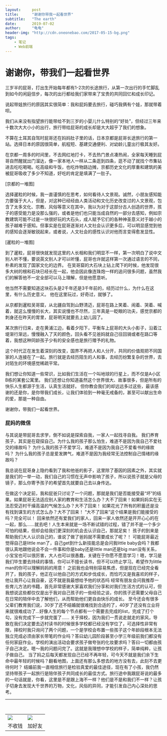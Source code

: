```yaml
---
layout:     post
title:      "谢谢你带我一起看世界"
subtitle:   "The earth"
date:       2019-07-02
author:     "龟龟"
header-img: "http://cdn.oneonebao.com/2017-05-15-bg.png"
tags:
    - 笔记
    - Web前端
---
```


# 谢谢你，带我们一起看世界

三岁半的屁哥，打出生开始每年都有1-2次的长途旅行，从第一次出行的手忙脚乱到如今的闲庭信步，每次的出行都给我们家带来了宝贵的共同回忆和成长印记。

说起带娃旅行的原因其实很简单：我和屁妈要去旅行，碰巧我俩有个娃，那就带着呗。

我们从来没有指望旅行能带给不到三岁的小婴儿什么特别的“好处”，但经过三年来十数次大大小小的出行，旅行带给屁哥的成长却是大大超乎了我们的想象。

不算在土耳其自驾时屁哥还在妈妈肚子里的话，日本京都是屁哥长途旅行的第一站。选择日本的原因很简单，航程短、基建交通便利、对幼龄儿童出行极其友好。

在京都一周多的时间里，不去网红地打卡，不去热门景点凑热闹，全家每天睡到屁哥自然醒就出门溜达，像一家本地人一样从二条逛到四条，逛不动了就找个市集钻进去吃吃喝喝。吃高级和牛饭，也吃炸物路边摊，京都历史文化的厚重和建筑的美被屁哥吸收了多少不知道，好吃的肯定是填满了一肚子。

[京都的一堆图]

选择暹粒的时候，我一直谨慎的在思考，如何看待人文景观。诚然，小朋友感知能力要强于大人，但是，对这种已经经由人类活动和文化历史改变过的人文景观，包含了太多文化、宗教、风俗等意义在其中，我以为对于这部分古人创造的世界，孩子的感受能力是没那么强的，或者是他们也只能当成自然的一部分去感知，例如宗教建筑可能不过是一块很好玩的大石头，成人赋予它们的各种神圣意义对于越小的孩子越难于感知。但事实是在屁哥逐渐对人文社会认识更多后，可以明显感觉到他的感知会逐渐敏锐起来，或者说，人文社会的感性认识对他而言变得愈发显性。

[暹粒的一堆图]

到了暹粒，屁哥很快就发现这里的人长相和我们明显不一样，第一次明白了说中文别人听不懂，要说英文别人才可以听懂，屁哥也许就这样第一次通过语言的不同，朴素的发现了国家文化的边界。
在吴哥窟的大石块上钻上爬下的时候，他发现很多大树的根和石块已经长在一起，他会因此像连珠炮一样的追问很多问题，虽然我们的解答他不一定全部可以马上理解，但是他愿意听。

他当然不需要知道这块石头是2千年还是3千年前的，经历过什么，为什么在这里，有什么历史意义。
他在这里玩过，好奇过，就够了。

从京都到暹粒吴哥窟，从北疆自驾到山野清迈，屁哥在路上笑着、闹着、哭着、喊着，就这么慢慢的长大，其实说慢也不尽然，三年真是一眨眼的功夫，感觉京都的刺身还在昨天的胃里，屁哥明天就要去上幼儿园了。

某次旅行归来，走在黄浦江边，看着夕阳下，平衡车上屁哥的大头小影子，沿着江堤渐行渐远，慢慢融入了天的颜色，回头看不见爸妈就自己往回骑或者在路口等着，我想这种同龄孩子少有的安全感也是旅行赠予的礼物。

这个时代正在发生着深刻的改变，国界不再把人和人分开，共同的价值观把不同国家的人连接在了一起。旅行就是去经历陌生的人和事，去经历纷繁复杂的世界，去对陌生的环境感觉稀疏平常。

我们想让你知道一些常识，比如我们生活在一个叫地球的行星上，而不仅是A小区B栋的某套公寓里。
我们还想让你知道虽然这个世界很大、故事很多，但是所有的快乐人生都源于生活，认真生活就好。
但你教会我们的却远远多过这些，最该感谢的还是你，是你带我们成长，让我们体验到一种毫无戒备的，甚至可以献出生命的爱，那是一种自由。

谢谢你，带我们一起看世界。


### 屁妈的微信

与其说是带屁哥去求学，倒不如说是探索自我，一家人一起找寻自我。
我们养育孩子，其实是在窥探自己。为什么我的孩子那么怕生，难道不是因为我自己不爱社交的缘故吗？
为什么我的孩子不爱学习，难道不是因为我自己不爱看书的缘故吗？
为什么我的孩子总是爱发脾气，难道不是因为我经常无法控制自己情绪的缘故吗？

我总说在屁哥身上隐约看到了我和他爸的影子，这里除了基因的因素之外，其实就是我们的一举一动，我们自己的习惯在无声中影响了孩子，所以说孩子就是父母的镜子，那么你寄予孩子的希望首先就要自己去以身传达。 

在做这个决定前，我和屁爸只讨论了一个问题，那就是我们是否能接受最“坏”的结果。如果屁哥无法适应别人家的教育和生活怎么办？大不了回来！如果妈妈实在无法忍受迈村干燥高温的气候怎么办？大不了回来！
如果花光了所有的积蓄还是没有找到谋生的方式怎么办？大不了回来！
“大不了回来”这个结果是我们能接受的吗？完全可以！
回来依然还有爱我们的家人，回来一家人依然还是开开心心的在一起，那么……就去吧！人生本来就是一场不断试错的过程，错了并不是一个多少可怕的结果，但却会给我们更深刻的机会去认识自己，那就足矣！
孩子的到来是帮助我们大人认识自己的，谁说了做了爸妈就不需要成长了呢？！
可能屁哥最近觉得自己是little man了，自己get到什么新技能总是会问我little baby会吗？我都很认真地跟他说会不会一件事和你是baby还是little man还是big man没有关系，小宝宝也可以很厉害，大人也可以很愚蠢，关键在于你愿不愿意学习！嗯，学习是我们毕生要去持续的事情，你可以不擅长读书，但不可以终止学习。希望作为little man的你可以理解妈妈的用意！
之前我也会特别容易焦虑，但是现在已经完全看开了，我的孩子，他正在以他自己的方式和步伐成长，而恰巧又是我喜欢的样子，他让我开心让我自豪，这不就是我最想给予他的状态吗
经常有朋友会问我推荐一些育儿方法的书籍，首先非常感谢大家喜欢我们分享和对我们生活方式的认可，但我想说这些都仅仅是出于我对自己孩子的一些经验之谈，你的孩子还需要父母自己在日常的陪伴中去了解他们，从而帮助他们更自由快乐的成长。
至今还会有很多父辈们教育我们说，30岁了还不结婚就很难找到合适的了，40岁了还没有立业将来就很难成功了…好像人生的每个节点都有一个需要去完成的list，完成了打个勾，没有完成下一步就完蛋了……
关于择校，因为我们一贯说走就走的家风，导致在我们决定要去迈村读书的时候很多学校都已经没有学位了，可选择性非常有限，择校时我只询问了两个问题，一个是学校会布置一些孩子这个年龄段根本无法独立完成必须由家长带笔的作业吗？答曰幼儿园阶段甚至小学三年级前我们都没有任何家庭作业。学校的演出活动会要求孩子做夸张的化妆要求吗？答曰一切都由孩子自己决定。嗯～我的问题问完了。这就是我理想中学校的样子，简单纯粹，让孩子做自己。
当了妈之后每天都发现自己已经不再年轻，可今天不就是我们余下生命中最年轻的时候吗？翻看地图，上面还有那么多想去的地方没有去，此刻不去更待何时？
结婚前我一直相信旅行是检验真爱的最佳途径，现在有了小孩，我仍然坚持带孩子一起旅行是陪伴孩子共同成长的最佳方式。旅行途中我跟屁哥说的最多的一句话就是，你看，这里是不是跟上海不一样？他们是不是和我们不一样？让孩子切身去发现大千世界的万物，文化，风俗的异同，才能引发自己内心深处的思考。

----

<br />
<table border="0">
    <tr border="0">
        <td>
            <img src="http://cdn.oneonebao.com/0%20%2837%29.gif">
        </td>
        <td>
            <img src="http://cdn.oneonebao.com/1490924677.png">
        </td>
    </tr>
    <tr>
        <td style="text-align:center">
            <span>不收钱</span>
        </td>
        <td style="text-align:center">
            <span>加好友</span>
        </td>
    </tr>
</table>
